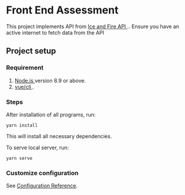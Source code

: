 # Front End Assessment

This project implements API from [ Ice and Fire API ](https://www.anapioficeandfire.com/api/books).. Ensure you have an active internet to fetch data from the API

## Project setup

### Requirement

1. [ Node.js ](https://nodejs.org/en/)  version 8.9 or above.
2. [ vue/cli ](https://cli.vuejs.org/guide/installation.html) .

### Steps

After installation of all programs, run:

```
yarn install
```

This will install all necessary dependencies.

To serve local server, run:

```
yarn serve
```

 

### Customize configuration
See [Configuration Reference](https://cli.vuejs.org/config/).
